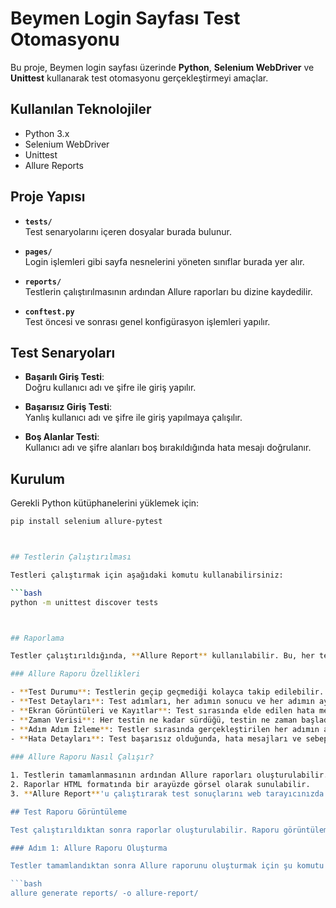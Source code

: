 # Beymen Login Sayfası Test Otomasyonu

Bu proje, Beymen login sayfası üzerinde **Python**, **Selenium WebDriver** ve **Unittest** kullanarak test otomasyonu gerçekleştirmeyi amaçlar.

## Kullanılan Teknolojiler

- Python 3.x
- Selenium WebDriver
- Unittest
- Allure Reports

## Proje Yapısı

- **`tests/`**  
  Test senaryolarını içeren dosyalar burada bulunur.

- **`pages/`**  
  Login işlemleri gibi sayfa nesnelerini yöneten sınıflar burada yer alır.

- **`reports/`**  
  Testlerin çalıştırılmasının ardından Allure raporları bu dizine kaydedilir.

- **`conftest.py`**  
  Test öncesi ve sonrası genel konfigürasyon işlemleri yapılır.

## Test Senaryoları

- **Başarılı Giriş Testi**:  
  Doğru kullanıcı adı ve şifre ile giriş yapılır.

- **Başarısız Giriş Testi**:  
  Yanlış kullanıcı adı ve şifre ile giriş yapılmaya çalışılır.

- **Boş Alanlar Testi**:  
  Kullanıcı adı ve şifre alanları boş bırakıldığında hata mesajı doğrulanır.

## Kurulum

Gerekli Python kütüphanelerini yüklemek için:

```bash
pip install selenium allure-pytest



## Testlerin Çalıştırılması

Testleri çalıştırmak için aşağıdaki komutu kullanabilirsiniz:

```bash
python -m unittest discover tests



## Raporlama

Testler çalıştırıldığında, **Allure Report** kullanılabilir. Bu, her testin detaylı bir şekilde kaydını tutarak test sonuçlarının görsel bir rapor halinde sunulmasını sağlar. Raporlama aşağıdaki özelliklere sahiptir:

### Allure Raporu Özellikleri

- **Test Durumu**: Testlerin geçip geçmediği kolayca takip edilebilir. Geçen testler yeşil, kalan testler kırmızı renkte gösterilir.
- **Test Detayları**: Test adımları, her adımın sonucu ve her adımın ayrıntıları raporlanır.
- **Ekran Görüntüleri ve Kayıtlar**: Test sırasında elde edilen hata mesajları, ekran görüntüleri ve diğer kayıtlara yer verilebilir.
- **Zaman Verisi**: Her testin ne kadar sürdüğü, testin ne zaman başladığı ve ne zaman tamamlandığı hakkında bilgiler raporlanır.
- **Adım Adım İzleme**: Testler sırasında gerçekleştirilen her adımın ayrıntıları izlenebilir. Her adımda neler yapıldığını görmek için testin içeriğine girilebilir.
- **Hata Detayları**: Test başarısız olduğunda, hata mesajları ve sebepleri detaylı şekilde raporda yer alır.
  
### Allure Raporu Nasıl Çalışır?

1. Testlerin tamamlanmasının ardından Allure raporları oluşturulabilir.
2. Raporlar HTML formatında bir arayüzde görsel olarak sunulabilir.
3. **Allure Report**'u çalıştırarak test sonuçlarını web tarayıcınızda görüntüleyebilirsiniz.

## Test Raporu Görüntüleme

Test çalıştırıldıktan sonra raporlar oluşturulabilir. Raporu görüntülemek için aşağıdaki adımları izleyebilirsiniz:

### Adım 1: Allure Raporu Oluşturma

Testler tamamlandıktan sonra Allure raporunu oluşturmak için şu komutu çalıştırın:

```bash
allure generate reports/ -o allure-report/
